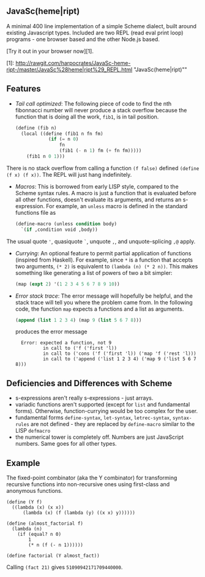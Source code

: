## JavaSc(heme|ript)

A minimal 400 line implementation of a simple Scheme dialect, built around existing Javascript types. Included are two REPL (read eval print loop) programs - one browser based and the other Node.js based.


[Try it out in your browser now][1].

[1]: http://rawgit.com/harpocrates/JavaSc-heme-ript-/master/JavaSc%28heme|ript%29_REPL.html "JavaSc(heme|ript)""

## Features

  * _Tail call optimized_: The following piece of code to find the nth fibonnacci number will never produce a stack overflow because the function that is doing all the work, `fib1`, is in tail position.

      ```scheme
      (define (fib n)
        (local ((define (fib1 n fn fm)
                  (if (= n 0)
                      fn
                      (fib1 (- n 1) fm (+ fn fm)))))
          (fib1 n 0 1)))
      ```

   There is no stack overflow from calling a function `(f false)` defined `(define (f x) (f x))`. The REPL will just hang indefinitely.
  * _Macros_: This is borrowed from early LISP style, compared to the Scheme syntax rules. A macro is just a function that is evaluated before all other functions, doesn't evaluate its arguments, and returns an s-expression. For example, an `unless` macro is defined in the standard functions file as

      ```scheme
      (define-macro (unless condition body)
        `(if ,condition void ,body))
      ```

   The usual quote `'`, quasiquote `` ` ``, unquote `,`, and unquote-splicing `,@` apply.
  * _Currying_: An optional feature to permit partial application of functions (inspired from Haskell). For example, since `*` is a function that accepts two arguments, `(* 2)` is equivalent to `(lambda (n) (* 2 n))`. This makes something like generating a list of powers of two a bit simpler:

      ```scheme
      (map (expt 2) '(1 2 3 4 5 6 7 8 9 10))
      ```
  * _Error stack trace_: The error message will hopefully be helpful, and the stack trace will tell you where the problem came from. In the following code, the function `map` expects a functions and a list as arguments.

      ```scheme
      (append (list 1 2 3 4) (map 9 (list 5 6 7 8)))
      ```

    produces the error message

      ```
        Error: expected a function, not 9
                in call to ('f ('first 'l))
                in call to ('cons ('f ('first 'l)) ('map 'f ('rest 'l)))
                in call to ('append ('list 1 2 3 4) ('map 9 ('list 5 6 7 8)))
      ```

## Deficiencies and Differences with Scheme

  * s-expressions aren't really s-expressions - just arrays.
  * variadic functions aren't supported (except for `list` and fundamental forms). Otherwise, function-currying would be too complex for the user.
  * fundamental forms `define-syntax`, `let-syntax`, `letrec-syntax`, `syntax-rules` are not defined - they are replaced by `define-macro` similar to the LISP `defmacro`
  * the numerical tower is completely off. Numbers are just JavaScript numbers. Same goes for all other types.

## Example

The fixed-point combinator (aka the Y combinator) for transforming recursive functions into non-recursive ones using first-class and anonymous functions.

    (define (Y f)
      ((lambda (x) (x x))
          (lambda (x) (f (lambda (y) ((x x) y))))))

    (define (almost_factorial f)
      (lambda (n)
        (if (equal? n 0)
            1
            (* n (f (- n 1))))))

    (define factorial (Y almost_fact))

Calling `(fact 21)` gives `51090942171709440000`.